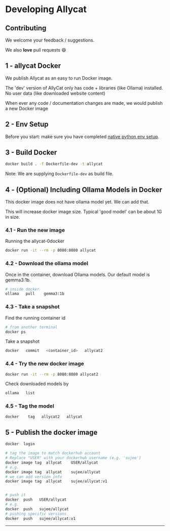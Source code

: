 # Developing Allycat

## Contributing

We welcome your feedback / suggestions.

We also **love** pull requests 😄

## 1 - allycat Docker

We publish Allycat as an easy to run Docker image.

The 'dev' version of AllyCat only has code + libraries (like Ollama) installed.  No user data (like downloaded website content)

When ever any code / documentation changes are made, we would publish a new Docker image

## 2 - Env Setup

Before you start:  make sure you have completed [native python env setup](running-natively.md).

## 3 - Build  Docker

```bash
docker build . -f Dockerfile-dev -t allycat
```
Note: We are supplying `Dockerfile-dev` as build file.

## 4 - (Optional) Including Ollama Models in Docker

This docker image does not have ollama model yet.  We can  add that.

This will increase docker image size.  Typical 'good model' can be about 1G in size.

### 4.1 - Run the new image

Running the allycat-0docker

```bash
docker run -it --rm -p 8080:8080 allycat
```

### 4.2 - Download the ollama model

Once in the container, download Ollama models.  Our default model is gemma3:1b.

```bash
# inside docker
ollama   pull    gemma3:1b
```

### 4.3 - Take a snapshot

Find the running container id 

```bash
# from another terminal
docker ps
```

Take a snapshot

```bash
docker   commit   <container_id>   allycat2
```

### 4.4 - Try the new docker image

```bash
docker run -it --rm -p 8080:8080 allycat2
```

Check downloaded models by

```bash
ollama   list
```

### 4.5 - Tag the model

```bash
docker    tag   allycat2   allycat
```

## 5 - Publish the docker  image

```bash
docker  login 

# tag the image to match dockerhub account
# Replace "USER" with your dockerhub username (e.g. 'sujee')
docker image tag  allycat    USER/allycat
# e.g.
docker image tag  allycat    sujee/allycat
# we can add version info
docker image tag  allycat    sujee/allycat:v1


# push it
docker  push   USER/allycat
# e.g.
docker  push   sujee/allycat
# pushing specific versions
docker  push   sujee/allycat:v1
```

---

